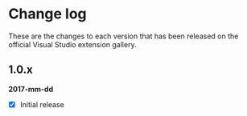 # Change log

These are the changes to each version that has been released on the official Visual Studio extension gallery.

## 1.0.x
**2017-mm-dd**
- [x] Initial release

